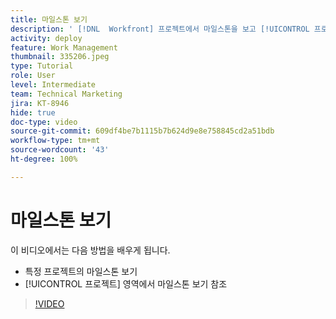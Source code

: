 ```yaml
---
title: 마일스톤 보기
description: ' [!DNL  Workfront] 프로젝트에서 마일스톤을 보고 [!UICONTROL 프로젝트] 영역에서 마일스톤 보기를 사용하는 방법에 대해 알아봅니다.'
activity: deploy
feature: Work Management
thumbnail: 335206.jpeg
type: Tutorial
role: User
level: Intermediate
team: Technical Marketing
jira: KT-8946
hide: true
doc-type: video
source-git-commit: 609df4be7b1115b7b624d9e8e758845cd2a51bdb
workflow-type: tm+mt
source-wordcount: '43'
ht-degree: 100%

---
```


# 마일스톤 보기

이 비디오에서는 다음 방법을 배우게 됩니다.

* 특정 프로젝트의 마일스톤 보기
* [!UICONTROL 프로젝트] 영역에서 마일스톤 보기 참조

>[!VIDEO](https://video.tv.adobe.com/v/335206/?quality=12&learn=on)
